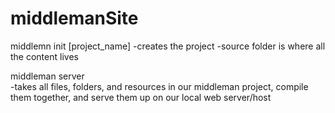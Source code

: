 # middlemanSite

middlemn init [project_name]
   -creates the project
   -source folder is where all the content lives

middleman server  
   -takes all files, folders, and resources in our middleman project, compile them together, and serve them up on our local web server/host